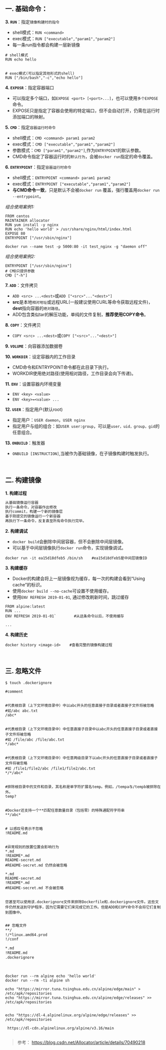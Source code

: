 

## 一. 基础命令：

**3. `RUN`**：指定`镜像构建时的指令`

- shell模式：`RUN <command>`
- exec模式：`RUN ["executable","param1","param2"] `
- 每一条run指令都会构建一层新镜像

```shell
# shell模式
RUN echo hello


# exec模式(可以指定其他形式的shell)
RUN ["/bin/bash","-c","echo hello"]
```
**4. `EXPOSR`**：指定容器端口

- 可以指定多个端口，如`EXPOSE <port> [<port>...]`，也可以使用`多个EXPOSE`命令。
- EXPOSE只是指定了容器会使用的特定端口，但不会自动打开，仍需在运行时添加端口的映射。

**5. `CMD`**：指定`容器运行时命令`
- shell模式：`CMD <command> param1 param2`
- exec模式：`CMD ["executable","param1","param2"] `
- 参数模式：`CMD ["param1","param2"]`,作为`ENTRYPOINT`的默认参数。
- CMD命令指定了容器运行时的`默认行为`，会被`docker run`指定的命令覆盖。


**6. `ENTRYPOINT`**：指定`容器运行时命令` 
- shell模式：`ENTRYPOINT <command> param1 param2`
- exec模式：`ENTRYPOINT ["executable","param1","param2"] `
- **与CMD命令一致**，只是默认不会被`docker run` 覆盖，强行覆盖用`docker run --entrypoint`。


_组合使用案例1:_
```shell
FROM centos
MAINTAINER allocator
RUN yum install -y nginx
RUN echo 'hello world' > /usr/share/nginx/html/index.html
EXPOSE 80
ENTRYPOINT ["/usr/sbin/nginx"]
```
```shell
docker run --name test -p 5000:80 -it test_nginx -g "daemon off"
```
_组合使用案例2:_
```shell
ENTRYPOINT ["/usr/sbin/nginx"]
# CMD只提供参数
CMD ["-h"]
```

**7. `ADD`**：文件拷贝
- `ADD <src> ...<dest>`或`ADD ["<src>"..."<dest>"]`
- **src**是本地`相对地址`或远程URL(一般建议使用CURL等命令获取远程文件)，**dest**指向容器的`绝对路径`。
- ADD包含类似tar的解压功能，单纯的文件复制，**推荐使用COPY命令**。


**8. `COPY`**：文件拷贝
- `COPY <src> ...<dest>`或`COPY ["<src>"..."<dest>"]`



**9. `VOLUME`**：向容器添加数据卷



**10. `WORKDIR`**：设定容器内的工作目录

- CMD命令和ENTRYPOINT命令都在此目录下执行。
- WORKDIR使用绝对路径(使用相对路径，工作目录会向下传递)。


**11. `ENV`**：设置容器内环境变量

- `ENV <key> <value>`
- `ENV <key>=<value> ...`


**12. `USER`**：指定用户(默认root)

-  指定用户：`USER daemon`，`USER nginx`
- 指定用户与组的组合：如`USER user:group`，可以是`user，uid，group，gid`的任意组合。


**13. `ONBUILD`**：触发器
- `ONBUILD [INSTRUCTION]`,当被作为基础镜像，在子镜像构建时触发执行。


<br/>


## 二. 构建镜像
**1. 构建过程**
```txt
从基础镜像运行容器
执行一条命令，对容器作出修改
执行commit，构建一个新的镜像层
基于刚提交的镜像运行一个新容器
再执行下一条命令，反复直至所有命令执行完毕。
```
**2. 构建调试**
- `docker build`会删除中间层容器，但不会删除中间层镜像。
- 可以基于中间层镜像执行`docker run`命令，实现镜像调试。
```shell
docker run -it ea15d18dfeb5 /bin/sh    #ea15d18dfeb5是中间层镜像ID
```
**3. 构建缓存**

- Docker的构建会将上一层镜像视为缓存，每一次的构建会看到“Using cache”的标识。
- 使用`docker build --no-cache`可设置不使用缓存。
- 使用`ENV REFRESH 2019-01-01`, 通过修改刷新时间，跳过缓存
```shell
FROM alpine:latest
RUN ...
ENV REFRESH 2019-01-01`        #从这条命令以后，不使用缓存

...
```
**4. 构建历史**

```shell
docker history <image-id>    #查看完整的镜像构建过程
```
<br/>

## 三. 忽略文件

```shell
$ touch .dockerignore
```
```shell
#comment


#代表根目录（上下文环境目录中）中以abc开头的任意直接子目录或者直接子文件将被忽略
#如/abc abc.txt
/abc*


#代表根目录（上下文环境目录中）中任意直接子目录中以abc开头的任意直接子目录或者直接子文件将被忽略
#如 /file/abc /file/abc.txt
*/abc*


#代表根目录（上下文环境目录中）中任意两级目录下以abc开头的任意直接子目录或者直接子文件将被忽略
#如 /file1/file2/abc /file1/file2/abc.txt
*/*/abc*


#排除根目录中的文件和目录，其名称是单字符扩展名temp。例如，/tempa与/tempb被排除在外。
temp? 


#Docker还支持一个**匹配任意数量目录（包括零）的特殊通配符字符串
**/abc*


# 以感叹号表示不忽略
!README.md


#异常规则的放置位置会影响行为
*.md
!README*.md
README-secret.md
#README-secret.md 仍然会被忽略
    
*.md
README-secret.md
!README*.md
#README-secret.md 不会被忽略


您甚至可以使用该.dockerignore文件来排除Dockerfile和.dockerignore文件。这些文件仍然发送到守护程序，因为它需要它们来完成它的工作。但是ADD和COPY命令不会将它们复制到图像中。
```
```txt

## 忽略文件
**/
!/*linux.amd64.prod
!/conf

*.md
!README.md
.dockerignore

```
<br/>





```shell
docker run --rm alpine echo 'hello world'
docker run --rm -ti alpine sh

echo "https://mirror.tuna.tsinghua.edu.cn/alpine/edge/main" > /etc/apk/repositories
echo "https://mirror.tuna.tsinghua.edu.cn/alpine/edge/releases" >> /etc/apk/repositories


echo "https://dl-4.alpinelinux.org/alpine/edge/releases" >> /etc/apk/repositories

 https://dl-cdn.alpinelinux.org/alpine/v3.16/main
 
```




> 参考：
> https://blog.csdn.net/Allocator/article/details/70490218